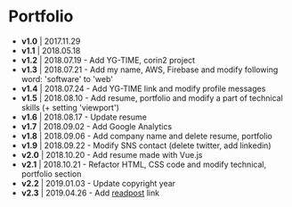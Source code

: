 # Portfolio
- **v1.0** | 2017.11.29
- **v1.1** | 2018.05.18
- **v1.2** | 2018.07.19 - Add YG-TIME, corin2 project
- **v1.3** | 2018.07.21 - Add my name, AWS, Firebase and modify following word: 'software' to 'web'
- **v1.4** | 2018.07.24 - Add YG-TIME link and modify profile messages
- **v1.5** | 2018.08.10 - Add resume, portfolio and modify a part of technical skills (+ setting 'viewport')
- **v1.6** | 2018.08.17 - Update resume
- **v1.7** | 2018.09.02 - Add Google Analytics
- **v1.8** | 2018.09.06 - Add company name and delete resume, portfolio
- **v1.9** | 2018.09.22 - Modify SNS contact (delete twitter, add linkedin)
- **v2.0** | 2018.10.20 - Add resume made with Vue.js
- **v2.1** | 2018.10.21 - Refactor HTML, CSS code and modify technical, portfolio section
- **v2.2** | 2019.01.03 - Update copyright year
- **v2.3** | 2019.04.26 - Add [readpost](https://readpost.co/) link